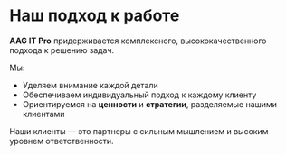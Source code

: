 # Наш подход к работе

**AAG IT Pro** придерживается комплексного, высококачественного подхода к решению задач.

Мы:

- Уделяем внимание каждой детали
- Обеспечиваем индивидуальный подход к каждому клиенту
- Ориентируемся на **ценности** и **стратегии**, разделяемые нашими клиентами

Наши клиенты — это партнеры с сильным мышлением и высоким уровнем ответственности.
